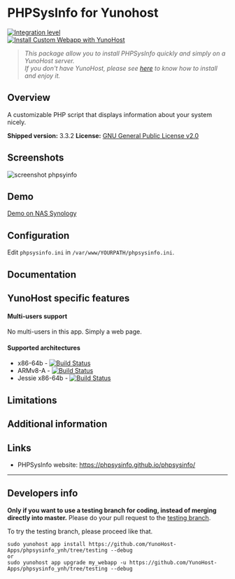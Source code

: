 # PHPSysInfo for Yunohost

[![Integration level](https://dash.yunohost.org/appci/app/phpsysinfo.svg)](https://dash.yunohost.org/appci/app/phpsysinfo)  
[![Install Custom Webapp with YunoHost](https://install-app.yunohost.org/install-with-yunohost.png)](https://install-app.yunohost.org/?app=phpsysinfo)

> *This package allow you to install PHPSysInfo quickly and simply on a YunoHost server.  
If you don't have YunoHost, please see [here](https://yunohost.org/#/install) to know how to install and enjoy it.*

## Overview

A customizable PHP script that displays information about your system nicely.

**Shipped version:** 3.3.2
**License:** [GNU General Public License v2.0](https://github.com/phpsysinfo/phpsysinfo/blob/master/COPYING)

## Screenshots
![screenshot phpsyinfo](https://a.fsdn.com/con/app/proj/phpsysinfo/screenshots/294411.jpg/max/max/1 "phpsysinfo screenshot")

## Demo
[Demo on NAS Synology](http://phpsysinfo.sourceforge.net/multi/index.php?disp=bootstrap&xml=synology)

## Configuration
Edit `phpsysinfo.ini` in `/var/www/YOURPATH/phpsysinfo.ini`.

## Documentation

## YunoHost specific features

#### Multi-users support
No multi-users in this app. Simply a web page.

#### Supported architectures

* x86-64b - [![Build Status](https://ci-apps.yunohost.org/ci/logs/phpsysinfo%20%28Apps%29.svg)](https://ci-apps.yunohost.org/ci/apps/phpsysinfo/)
* ARMv8-A - [![Build Status](https://ci-apps-arm.yunohost.org/ci/logs/phpsysinfo%20%28Apps%29.svg)](https://ci-apps-arm.yunohost.org/ci/apps/phpsysinfo/)
* Jessie x86-64b - [![Build Status](https://ci-stretch.nohost.me/ci/logs/phpsysinfo%20%28Apps%29.svg)](https://ci-stretch.nohost.me/ci/apps/phpsysinfo/)

## Limitations

## Additional information

## Links
* PHPSysInfo website: https://phpsysinfo.github.io/phpsysinfo/
---

Developers info
----------------

**Only if you want to use a testing branch for coding, instead of merging directly into master.**
Please do your pull request to the [testing branch](https://github.com/YunoHost-Apps/phpsysinfo_ynh/tree/testing).

To try the testing branch, please proceed like that.
```
sudo yunohost app install https://github.com/YunoHost-Apps/phpsysinfo_ynh/tree/testing --debug
or
sudo yunohost app upgrade my_webapp -u https://github.com/YunoHost-Apps/phpsysinfo_ynh/tree/testing --debug
```
